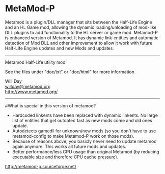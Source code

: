 # MetaMod-P
Metamod is a plugin/DLL manager that sits between the Half-Life Engine and an HL Game mod, allowing the dynamic loading/unloading of mod-like DLL plugins to add functionality to the HL server or game mod. Metamod-P is enhanced version of Metamod. It has dynamic link-entities and automatic detection of Mod DLL and other improvement to allow it work with future Half-Life Engine updates and new Mods and updates. 

_____

Metamod Half-Life utility mod

See the files under "doc/txt" or "doc/html" for more information.

Will Day  
willday@metamod.org  
http://www.metamod.org/  

___

#What is special in this version of metamod?
- Hardcoded linkents have been replaced with dynamic linkents. No large list of entities that get outdated fast as new mods come and old ones update.
- Autodetects gamedll for unknown/new mods (so you don't have to use metamod-config to make Metamod-P work on those mods).
- Because of reasons above, you basicly never need to update metamod again anymore. This works all future mods and updates.
- Better performance/less CPU usage than original Metamod (by reducing executable size and therefore CPU cache pressure).

http://metamod-p.sourceforge.net/
